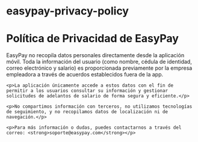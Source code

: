 # easypay-privacy-policy

<!DOCTYPE html>
<html lang="es">
<head>
    <meta charset="UTF-8">
    <title>Política de Privacidad - EasyPay</title>
</head>
<body>
    <h1>Política de Privacidad de EasyPay</h1>
    <p>EasyPay no recopila datos personales directamente desde la aplicación móvil. Toda la información del usuario (como nombre, cédula de identidad, correo electrónico y salario) es proporcionada previamente por la empresa empleadora a través de acuerdos establecidos fuera de la app.</p>
    
    <p>La aplicación únicamente accede a estos datos con el fin de permitir a los usuarios consultar su información y gestionar solicitudes de adelantos de salario de forma segura y eficiente.</p>
    
    <p>No compartimos información con terceros, no utilizamos tecnologías de seguimiento, y no recopilamos datos de localización ni de navegación.</p>
    
    <p>Para más información o dudas, puedes contactarnos a través del correo: <strong>soporte@easypay.com</strong></p>
</body>
</html>
